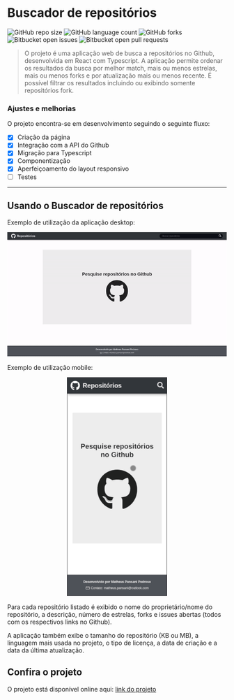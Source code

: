 # Buscador de repositórios

![GitHub repo size](https://img.shields.io/github/repo-size/comteaga/valinor?style=for-the-badge)
![GitHub language count](https://img.shields.io/github/languages/top/comteaga/valinor?style=for-the-badge)
![GitHub forks](https://img.shields.io/github/forks/comteaga/valinor?style=for-the-badge)
![Bitbucket open issues](https://img.shields.io/github/issues/comteaga/valinor?style=for-the-badge)
![Bitbucket open pull requests](https://img.shields.io/github/issues-pr/comteaga/valinor?style=for-the-badge)

> O projeto é uma aplicação web de busca a repositórios no Github, desenvolvida em React com Typescript. A aplicação permite ordenar os resultados da busca por melhor match, mais ou menos estrelas, mais ou menos forks e por atualização mais ou menos recente. É possível filtrar os resultados incluindo ou exibindo somente repositórios fork.

### Ajustes e melhorias

O projeto encontra-se em desenvolvimento seguindo o seguinte fluxo:

- [x] Criação da página
- [x] Integração com a API do Github
- [x] Migração para Typescript
- [x] Componentização
- [x] Aperfeiçoamento do layout responsivo
- [ ] Testes

---

## Usando o Buscador de repositórios

Exemplo de utilização da aplicação desktop:

<p  align="center">
  <img src="src/assets/desktop.gif" width="800px" />
</p>

Exemplo de utilização mobile:

<p  align="center">
  <img src="src/assets/mobile.gif" height="500px" />
</p>

Para cada repositório listado é exibido o nome do proprietário/nome do repositório, a descrição, número de estrelas, forks e issues abertas (todos com os respectivos links no Github).

A aplicação também exibe o tamanho do repositório (KB ou MB), a linguagem mais usada no projeto, o tipo de licença, a data de criação e a data da última atualização.

## Confira o projeto

O projeto está disponível online aqui: [link do projeto](https://friendly-colden-b62d39.netlify.app/)
